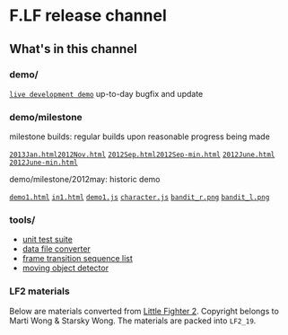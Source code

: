 # F.LF release channel
## What's in this channel

### demo/
[`live development demo`](demo/demo3.html) up-to-day bugfix and update

### demo/milestone
milestone builds: regular builds upon reasonable progress being made

[`2013Jan.html`](demo/milestone/2013Jan.html)[`2012Nov.html`](demo/milestone/2012Nov.html)  [`2012Sep.html`](demo/milestone/2012Sep.html)[`2012Sep-min.html`](demo/milestone/2012Sep-min.html) [`2012June.html`](demo/milestone/2012June.html) [`2012June-min.html`](demo/milestone/2012June-min.html)

demo/milestone/2012may: historic demo

[`demo1.html`](demo/milestone/2012may/demo1.html) [`in1.html`](demo/milestone/2012may/in1.html) [`demo1.js`](demo/milestone/2012may/demo1.js) [`character.js`](demo/milestone/2012may/character.js) [`bandit_r.png`](demo/milestone/2012may/bandit_r.png) [`bandit_l.png`](demo/milestone/2012may/bandit_l.png)	

### tools/
- [unit test suite](tools/unit_test_suite.html)
- [data file converter](tools/data_file_converter.html)
- [frame transition sequence list](tools/frame_transition_sequence.html)
- [moving object detector](tools/moving_object_detector.html)

### LF2 materials
Below are materials converted from [Little Fighter 2](http://lf2.net). Copyright belongs to Marti Wong & Starsky Wong. The materials are packed into `LF2_19`.
